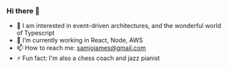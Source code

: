 ### Hi there 👋

- 🔭 I am interested in event-driven architectures, and the wonderful world of Typescript
- 🌱 I’m currently working in React, Node, AWS
- 📫 How to reach me: samjojames@gmail.com
- ⚡ Fun fact: I'm also a chess coach and jazz pianist
